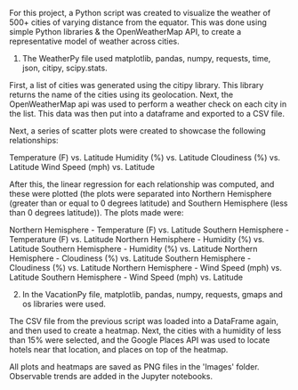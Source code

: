 For this project, a Python script was created to visualize the weather of 500+ cities of varying distance from the equator. This was done using simple Python libraries & the OpenWeatherMap API,  to create a representative model of weather across cities.

1. The WeatherPy file used matplotlib, pandas, numpy, requests, time, json, citipy, scipy.stats. 

First, a list of cities was generated using the citipy library. This library returns the name of the cities using its geolocation. Next, the OpenWeatherMap api was used to perform a weather check on each city in the list. This data was then put into a dataframe and exported to a CSV file. 

Next, a series of scatter plots were created to showcase the following relationships:

Temperature (F) vs. Latitude
Humidity (%) vs. Latitude
Cloudiness (%) vs. Latitude
Wind Speed (mph) vs. Latitude

After this, the linear regression for each relationship was computed, and these were plotted (the plots were separated into Northern Hemisphere (greater than or equal to 0 degrees latitude) and Southern Hemisphere (less than 0 degrees latitude)). The plots made were:

Northern Hemisphere - Temperature (F) vs. Latitude
Southern Hemisphere - Temperature (F) vs. Latitude
Northern Hemisphere - Humidity (%) vs. Latitude
Southern Hemisphere - Humidity (%) vs. Latitude
Northern Hemisphere - Cloudiness (%) vs. Latitude
Southern Hemisphere - Cloudiness (%) vs. Latitude
Northern Hemisphere - Wind Speed (mph) vs. Latitude
Southern Hemisphere - Wind Speed (mph) vs. Latitude

2. In the VacationPy file, matplotlib, pandas, numpy, requests, gmaps and os libraries were used. 

The CSV file from the previous script was loaded into a DataFrame again, and then used to create a heatmap. 
Next, the cities with a humidity of less than 15% were selected, and the Google Places API was used to locate hotels near that location, and places on top of the heatmap. 

All plots and heatmaps are saved as PNG files in the 'Images' folder. Observable trends are added in the Jupyter notebooks. 
